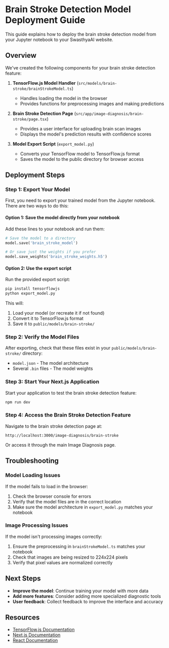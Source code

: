 # Brain Stroke Detection Model Deployment Guide

This guide explains how to deploy the brain stroke detection model from your Jupyter notebook to your SwasthyaAI website.

## Overview

We've created the following components for your brain stroke detection feature:

1. **TensorFlow.js Model Handler** (`src/models/brain-stroke/brainStrokeModel.ts`)
   - Handles loading the model in the browser
   - Provides functions for preprocessing images and making predictions

2. **Brain Stroke Detection Page** (`src/app/image-diagnosis/brain-stroke/page.tsx`)
   - Provides a user interface for uploading brain scan images
   - Displays the model's prediction results with confidence scores

3. **Model Export Script** (`export_model.py`)
   - Converts your TensorFlow model to TensorFlow.js format
   - Saves the model to the public directory for browser access

## Deployment Steps

### Step 1: Export Your Model

First, you need to export your trained model from the Jupyter notebook. There are two ways to do this:

#### Option 1: Save the model directly from your notebook

Add these lines to your notebook and run them:

```python
# Save the model to a directory
model.save('brain_stroke_model')

# Or save just the weights if you prefer
model.save_weights('brain_stroke_weights.h5')
```

#### Option 2: Use the export script

Run the provided export script:

```bash
pip install tensorflowjs
python export_model.py
```

This will:
1. Load your model (or recreate it if not found)
2. Convert it to TensorFlow.js format
3. Save it to `public/models/brain-stroke/`

### Step 2: Verify the Model Files

After exporting, check that these files exist in your `public/models/brain-stroke/` directory:
- `model.json` - The model architecture
- Several `.bin` files - The model weights

### Step 3: Start Your Next.js Application

Start your application to test the brain stroke detection feature:

```bash
npm run dev
```

### Step 4: Access the Brain Stroke Detection Feature

Navigate to the brain stroke detection page at:

```
http://localhost:3000/image-diagnosis/brain-stroke
```

Or access it through the main Image Diagnosis page.

## Troubleshooting

### Model Loading Issues

If the model fails to load in the browser:

1. Check the browser console for errors
2. Verify that the model files are in the correct location
3. Make sure the model architecture in `export_model.py` matches your notebook

### Image Processing Issues

If the model isn't processing images correctly:

1. Ensure the preprocessing in `brainStrokeModel.ts` matches your notebook
2. Check that images are being resized to 224x224 pixels
3. Verify that pixel values are normalized correctly

## Next Steps

- **Improve the model**: Continue training your model with more data
- **Add more features**: Consider adding more specialized diagnostic tools
- **User feedback**: Collect feedback to improve the interface and accuracy

## Resources

- [TensorFlow.js Documentation](https://www.tensorflow.org/js)
- [Next.js Documentation](https://nextjs.org/docs)
- [React Documentation](https://react.dev/)
